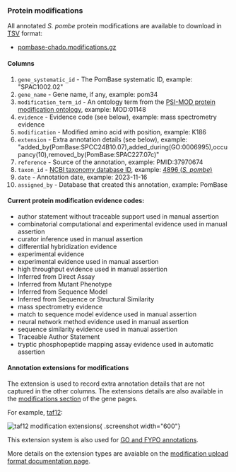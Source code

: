 ### Protein modifications

All annotated *S. pombe* protein modifications are available to
download in [TSV](https://en.wikipedia.org/wiki/Tab-separated_values)
format:

 - [pombase-chado.modifications.gz](https://www.pombase.org/data/annotations/modifications/pombase-chado.modifications.gz)

#### Columns

 1. `gene_systematic_id` - The PomBase systematic ID, example: "SPAC1002.02"
 2. `gene_name` - Gene name, if any,  example: pom34
 3. `modification_term_id` - An ontology term from the
    [PSI-MOD protein modification ontology](https://www.psidev.info/protein-modifications), example: MOD:01148
 4. `evidence` - Evidence code (see below), example: mass spectrometry evidence
 5. `modification` - Modified amino acid with position, example: K186
 6. `extension` - Extra annotation details (see below), example: "added\_by(PomBase:SPCC24B10.07),added\_during(GO:0006995),occupancy(10),removed\_by(PomBase:SPAC227.07c)"
 7. `reference` - Source of the annotation, example: PMID:37970674
 8. `taxon_id` - [NCBI taxonomy database ID](https://www.ncbi.nlm.nih.gov/Taxonomy), example: [4896 (*S. pombe*)](https://www.ncbi.nlm.nih.gov/Taxonomy/Browser/wwwtax.cgi?mode=Info&id=4896)
 9. `date` - Annotation date, example: 2023-11-16
 10. `assigned_by` - Database that created this annotation, example: PomBase

#### Current protein modification evidence codes:

 - author statement without traceable support used in manual assertion
 - combinatorial computational and experimental evidence used in manual assertion
 - curator inference used in manual assertion
 - differential hybridization evidence
 - experimental evidence
 - experimental evidence used in manual assertion
 - high throughput evidence used in manual assertion
 - Inferred from Direct Assay
 - Inferred from Mutant Phenotype
 - Inferred from Sequence Model
 - Inferred from Sequence or Structural Similarity
 - mass spectrometry evidence
 - match to sequence model evidence used in manual assertion
 - neural network method evidence used in manual assertion
 - sequence similarity evidence used in manual assertion
 - Traceable Author Statement
 - tryptic phosphopeptide mapping assay evidence used in automatic assertion

#### Annotation extensions for modifications

The extension is used to record extra annotation details that are not
captured in the other columns.  The extensions details are also
available in the [modifications section]() of the gene pages.

For example, [taf12](https://www.pombase.org/gene/SPAC15A10.02):

![taf12 modification extensions](assets/modification-extension-example-taf12.png){ .screenshot width="600"}

This extension system is also used for [GO and FYPO annotations](/faq/what-annotation-extension).

More details on the extension types are avaiable on the
[modification upload format documentation page](/documentation/modification-data-bulk-upload-format).

